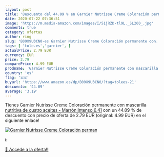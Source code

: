 ```yaml
---
layout: post
title: 'Descuento del 44.09 % en Garnier Nutrisse Creme Coloración perman'
date: 2020-07-22 07:36:51
image: 'https://m.media-amazon.com/images/I/51jRZD-tl9L._SL200_.jpg'
comments: true
category: ofertas
author: ring
slug: 'B00X9U3CN0-es Garnier Nutrisse Creme Coloración permanente con...'
tags: [ 'tole.es','garnier', ]
actualPrice: 2.79 EUR
currency: EUR
price: 2.79
comparePrice: 4.99 EUR
prodname: 'Garnier Nutrisse Creme Coloración permanente con mascarilla nutritiva de cuatro aceites - Marrón Intenso 6.41'
country: 'es'
flag: '🇪🇸'
buyurl: 'https://www.amazon.es/dp/B00X9U3CN0/?tag=tolees-21'
descuento: '44.09'
average: '3.19'
---
```


Tienes [Garnier Nutrisse Creme Coloración permanente con mascarilla nutritiva de cuatro aceites - Marrón Intenso 6.41](https://www.amazon.es/dp/B00X9U3CN0/?tag=tolees-21) con un 44.09 % de descuento con precio de oferta de 2.79 EUR (original: 4.99 EUR) en el siguiente enlace!

[![Garnier Nutrisse Creme Coloración perman](https://m.media-amazon.com/images/I/51jRZD-tl9L._SL200_.jpg)](https://www.amazon.es/dp/B00X9U3CN0/?tag=tolees-21)

ℹ️:


[🛒 Accede a la oferta!!](https://www.amazon.es/dp/B00X9U3CN0/?tag=tolees-21)
